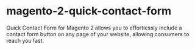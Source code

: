 # magento-2-quick-contact-form
Quick Contact Form for Magento 2 allows you to effortlessly include a contact form button on any page of your website, allowing consumers to reach you fast.

